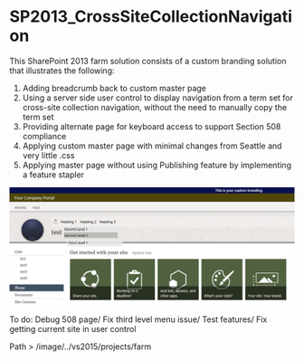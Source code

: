 # SP2013_CrossSiteCollectionNavigation
This SharePoint 2013 farm solution consists of a custom branding solution that illustrates the following:
1. Adding breadcrumb back to custom master page
2. Using a server side user control to display navigation from a term set for cross-site collection navigation, without the need to manually copy the term set
3. Providing alternate page for keyboard access to support Section 508 compliance
4. Applying custom master page with minimal changes from Seattle and very little .css
5. Applying master page without using Publishing feature by implementing a feature stapler

<kbd>
<img src="https://github.com/BeckyLash/SP2013_CrossSiteCollectionNavigation/blob/master/SP2013CustomBrandingOverview.png">
</kbd>


To do:
Debug 508 page/
Fix third level menu issue/
Test features/
Fix getting current site in user control

Path > /image/../vs2015/projects/farm
